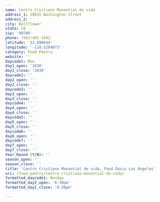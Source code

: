 ```yaml
---
name: Centro Cristiano Manantial de vida
address_1: 10035 Washington Street
address_2: ''
city: Bellflower
state: CA
zip: '90706'
phone: (562)481-1642
latitude: '33.898644'
longitude: '-118.1204073'
category: Food Pantry
website: ''
daycode1: Mon
day1_open: '1830'
day1_close: '2030'
daycode2: ''
day2_open: ''
day2_close: ''
daycode3: ''
day3_open: ''
day3_close: ''
daycode4: ''
day4_open: ''
day4_close: ''
daycode5: ''
day5_open: ''
day5_close: ''
daycode6: ''
day6_open: ''
daycode7: ''
day7_open: ''
day7_close: ''
Year_Round (Y/N): ''
season_open: ''
season_close: ''
title: 'Centro Cristiano Manantial de vida, Food Oasis Los Angeles'
uri: /food-pantry/centro-cristiano-manantial-de-vida/
formatted_daycode1: Monday
formatted_day1_open: '6:30pm'
formatted_day1_close: '8:30pm'

---
```

